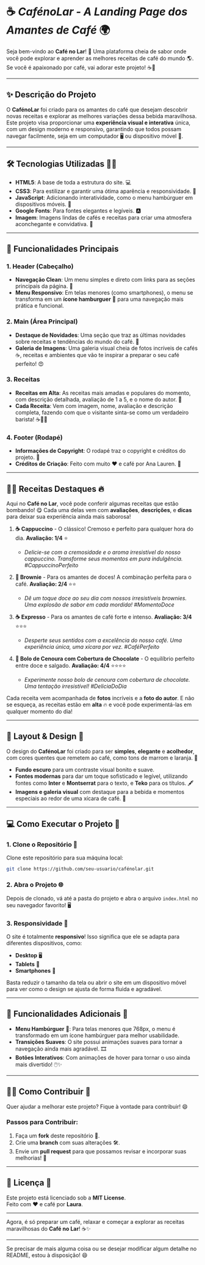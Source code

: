 # ☕ _**CafénoLar - A Landing Page dos Amantes de Café**_ 🌍

Seja bem-vindo ao **Café no Lar**! 🎉 Uma plataforma cheia de sabor onde você pode explorar e aprender as melhores receitas de café do mundo 🌎. Se você é apaixonado por café, vai adorar este projeto! ☕💫

---

## ✨ **Descrição do Projeto**

O **CafénoLar** foi criado para os amantes do café que desejam descobrir novas receitas e explorar as melhores variações dessa bebida maravilhosa. Este projeto visa proporcionar uma **experiência visual e interativa** única, com um design moderno e responsivo, garantindo que todos possam navegar facilmente, seja em um computador 🖥️ ou dispositivo móvel 📱.

---

## 🛠 **Tecnologias Utilizadas** 🧑‍💻

- **HTML5**: A base de toda a estrutura do site. 💻
- **CSS3**: Para estilizar e garantir uma ótima aparência e responsividade. 🎨
- **JavaScript**: Adicionando interatividade, como o menu hambúrguer em dispositivos móveis. 🚀
- **Google Fonts**: Para fontes elegantes e legíveis. 🅰️
- **Imagem**: Imagens lindas de cafés e receitas para criar uma atmosfera aconchegante e convidativa. 📸

---

## 📱 **Funcionalidades Principais**

### 1. **Header (Cabeçalho)**
- **Navegação Clean**: Um menu simples e direto com links para as seções principais da página. 🧭
- **Menu Responsivo**: Em telas menores (como smartphones), o menu se transforma em um **ícone hamburguer** 🍔 para uma navegação mais prática e funcional.

### 2. **Main (Área Principal)**
- **Destaque de Novidades**: Uma seção que traz as últimas novidades sobre receitas e tendências do mundo do café. 🌟
- **Galeria de Imagens**: Uma galeria visual cheia de fotos incríveis de cafés ☕, receitas e ambientes que vão te inspirar a preparar o seu café perfeito! 😍

### 3. **Receitas**
- **Receitas em Alta**: As receitas mais amadas e populares do momento, com descrição detalhada, avaliação de 1 a 5, e o nome do autor. 🌱
- **Cada Receita**: Vem com imagem, nome, avaliação e descrição completa, fazendo com que o visitante sinta-se como um verdadeiro barista! ☕👨‍🍳

### 4. **Footer (Rodapé)**
- **Informações de Copyright**: O rodapé traz o copyright e créditos do projeto. 📝
- **Créditos de Criação**: Feito com muito **❤️** e café por Ana Lauren. 🌱

---

## 🧑‍🍳 **Receitas Destaques** 🔥

Aqui no **Café no Lar**, você pode conferir algumas receitas que estão bombando! 😋 Cada uma delas vem com **avaliações**, **descrições**, e **dicas** para deixar sua experiência ainda mais saborosa!

1. **☕ Cappuccino** - O clássico! Cremoso e perfeito para qualquer hora do dia. **Avaliação: 1/4** ⭐  
   - *Delicie-se com a cremosidade e o aroma irresistível do nosso cappuccino. Transforme seus momentos em pura indulgência. #CappuccinoPerfeito*

2. **🍫 Brownie** - Para os amantes de doces! A combinação perfeita para o café. **Avaliação: 2/4** ⭐⭐  
   - *Dê um toque doce ao seu dia com nossos irresistíveis brownies. Uma explosão de sabor em cada mordida! #MomentoDoce*

3. **☕ Expresso** - Para os amantes de café forte e intenso. **Avaliação: 3/4** ⭐⭐⭐  
   - *Desperte seus sentidos com a excelência do nosso café. Uma experiência única, uma xícara por vez. #CaféPerfeito*

4. **🍰 Bolo de Cenoura com Cobertura de Chocolate** - O equilíbrio perfeito entre doce e salgado. **Avaliação: 4/4** ⭐⭐⭐⭐  
   - *Experimente nosso bolo de cenoura com cobertura de chocolate. Uma tentação irresistível! #DeliciaDoDia*

Cada receita vem acompanhada de **fotos** incríveis e a **foto do autor**. E não se esqueça, as receitas estão em **alta** 🔥 e você pode experimentá-las em qualquer momento do dia!

---

## 🎨 **Layout & Design** 💅

O design do **CafénoLar** foi criado para ser **simples**, **elegante** e **acolhedor**, com cores quentes que remetem ao café, como tons de marrom e laranja. 🍂

- **Fundo escuro** para um contraste visual bonito e suave.
- **Fontes modernas** para dar um toque sofisticado e legível, utilizando fontes como **Inter** e **Montserrat** para o texto, e **Teko** para os títulos. 🖋️
- **Imagens e galeria visual** com destaque para a bebida e momentos especiais ao redor de uma xícara de café. 📸

---

## 💻 **Como Executar o Projeto** 🚀

### 1. **Clone o Repositório** 🔄

Clone este repositório para sua máquina local:

```bash
git clone https://github.com/seu-usuario/cafénolar.git
```

### 2. **Abra o Projeto** 🌐

Depois de clonado, vá até a pasta do projeto e abra o arquivo `index.html` no seu navegador favorito! 🖥️

### 3. **Responsividade** 📱

O site é totalmente **responsivo**! Isso significa que ele se adapta para diferentes dispositivos, como:
- **Desktop** 🖥️
- **Tablets** 📱
- **Smartphones** 📱

Basta reduzir o tamanho da tela ou abrir o site em um dispositivo móvel para ver como o design se ajusta de forma fluida e agradável.

---

## 💬 **Funcionalidades Adicionais** 🌟

- **Menu Hambúrguer** 🍔: Para telas menores que 768px, o menu é transformado em um ícone hambúrguer para melhor usabilidade.
- **Transições Suaves**: O site possui animações suaves para tornar a navegação ainda mais agradável. 🎞️
- **Botões Interativos**: Com animações de hover para tornar o uso ainda mais divertido! 🖱️✨

---

## 🧑‍🏫 **Como Contribuir** 🤝

Quer ajudar a melhorar este projeto? Fique à vontade para contribuir! 😄

### **Passos para Contribuir**:
1. Faça um **fork** deste repositório 🍴.
2. Crie uma **branch** com suas alterações 🛠️.
3. Envie um **pull request** para que possamos revisar e incorporar suas melhorias! 🔄

---

## 📄 **Licença** 📜

Este projeto está licenciado sob a **MIT License**.  
Feito com **❤️** e café por **Laura**.

---

Agora, é só preparar um café, relaxar e começar a explorar as receitas maravilhosas do **Café no Lar**! ☕✨

---

Se precisar de mais alguma coisa ou se desejar modificar algum detalhe no README, estou à disposição! 😄
